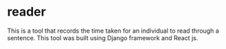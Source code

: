 # reader

This is a tool that records the time taken for an individual to read through a sentence. This tool was built using Django framework and React js.
